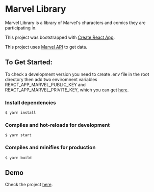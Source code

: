 # Marvel Library

Marvel Library is a library of Marvel's characters and comics they are participating in.

This project was bootstrapped with [Create React App](https://github.com/facebook/create-react-app).

This project uses [Marvel API](https://developer.marvel.com/docs) to get data.

## To Get Started:

To check a development version you need to create .env file in the root directory then add two enviromnent variables REACT_APP_MARVEL_PUBLIC_KEY and REACT_APP_MARVEL_PRIVITE_KEY, which you can get [here](https://developer.marvel.com/docs).

### Install dependencies

```
$ yarn install
```

### Compiles and hot-reloads for development

```
$ yarn start
```

### Compiles and minifies for production

```
$ yarn build
```

## Demo

Check the project [here](https://seliana-marvel-library.netlify.app).
